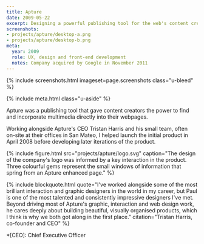 ```yaml
---
title: Apture
date: 2009-05-22
excerpt: Designing a powerful publishing tool for the web's content creators
screenshots:
- projects/apture/desktop-a.png
- projects/apture/desktop-b.png
meta:
  year: 2009
  role: UX, design and front-end development
  notes: Company acquired by Google in November 2011
---
```

{% include screenshots.html
  imageset=page.screenshots
  class="u-bleed"
%}

{% include meta.html
  class="u-aside"
%}

Apture was a publishing tool that gave content creators the power to find and incorporate multimedia directly into their webpages.

Working alongside Apture's CEO Tristan Harris and his small team, often on-site at their offices in San Mateo, I helped launch the initial product in April 2008 before developing later iterations of the product.

{% include figure.html
  src="projects/apture/logo.svg"
  caption="The design of the company's logo was informed by a key interaction in the product. Three colourful gems represent the small windows of information that spring from an Apture enhanced page."
%}

{% include blockquote.html
  quote="I've worked alongside some of the most brilliant interaction and graphic designers in the world in my career, but Paul is one of the most talented and consistently impressive designers I've met. Beyond driving most of Apture's graphic, interaction and web design work, he cares deeply about building beautiful, visually organised products, which I think is why we both got along in the first place."
  citation="Tristan Harris, co-founder and CEO"
%}

*[CEO]: Chief Executive Officer
